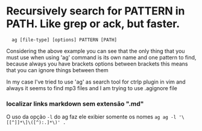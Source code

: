# Recursively search for PATTERN in PATH. Like grep or ack, but faster.

      ag [file-type] [options] PATTERN [PATH]

Considering the above example you can see that the only thing
that you must use when using 'ag' command is its own name and
one pattern to find, because always you have brackets options
between brackets this means that you can ignore things between
them

In my case I've tried to use 'ag' as search tool for ctrlp
plugin in vim and always it seems to find mp3 files and I am
trying to use .agignore file

### localizar links markdown sem extensão ".md"

O uso da opção `-l` do ag faz ele exibier somente os nomes
    ``` ag
    ag -l '\[[^]]*\]\([^):.]*\)' .
    ```
